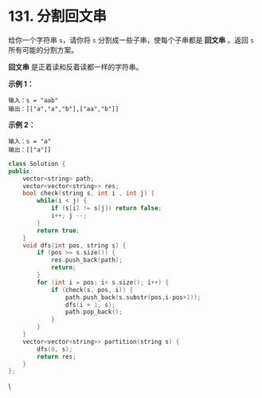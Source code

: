 # 131. 分割回文串

给你一个字符串 `s`，请你将 `s` 分割成一些子串，使每个子串都是 **回文串** 。返回 `s` 所有可能的分割方案。

**回文串** 是正着读和反着读都一样的字符串。

**示例 1：**

```
输入：s = "aab"
输出：[["a","a","b"],["aa","b"]]
```

**示例 2：**

```
输入：s = "a"
输出：[["a"]]
```

```cpp
class Solution {
public:
    vector<string> path;
    vector<vector<string>> res;
    bool check(string s, int i , int j) {
        while(i < j) {
            if (s[i] != s[j]) return false;
            i++; j --;
        }
        return true;
    }
    void dfs(int pos, string s) {
        if (pos >= s.size()) {
            res.push_back(path);
            return;
        }
        for (int i = pos; i< s.size(); i++) {
            if (check(s, pos, i)) {
                path.push_back(s.substr(pos,i-pos+1));
                dfs(i + 1, s);
                path.pop_back();
            }
        }
    }
    vector<vector<string>> partition(string s) {
        dfs(0, s);
        return res;
    }
};
```



\
